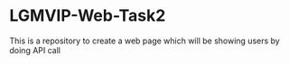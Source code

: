 # LGMVIP-Web-Task2
This is a repository to create a web page which will be showing users by doing API call
